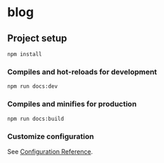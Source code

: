 # blog

## Project setup

```
npm install

```

### Compiles and hot-reloads for development

```
npm run docs:dev

```

### Compiles and minifies for production

```
npm run docs:build
```

### Customize configuration

See [Configuration Reference](https://www.vuepress.cn/).
